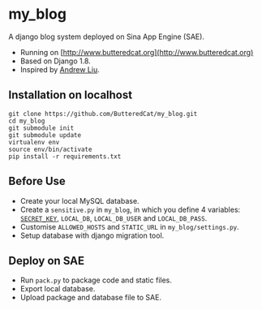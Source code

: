 # my_blog
A django blog system deployed on Sina App Engine (SAE).

* Running on [http://www.butteredcat.org](http://www.butteredcat.org)
* Based on Django 1.8.
* Inspired by [Andrew Liu](https://www.gitbook.com/book/andrew-liu/django-blog/details).

## Installation on localhost
    git clone https://github.com/ButteredCat/my_blog.git
    cd my_blog
    git submodule init
    git submodule update
    virtualenv env
    source env/bin/activate
    pip install -r requirements.txt

## Before Use
* Create your local MySQL database.
* Create a `sensitive.py` in `my_blog`, in which you define 4 variables: [`SECRET_KEY`](https://docs.djangoproject.com/en/dev/ref/settings/#secret-key), `LOCAL_DB`, `LOCAL_DB_USER` and `LOCAL_DB_PASS`.
* Customise `ALLOWED_HOSTS` and `STATIC_URL` in `my_blog/settings.py`.
* Setup database with django migration tool.

## Deploy on SAE
* Run `pack.py` to package code and static files.
* Export local database.
* Upload package and database file to SAE.
